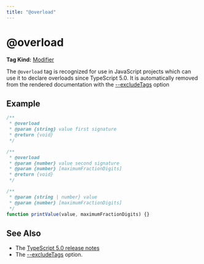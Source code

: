 ```yaml
---
title: "@overload"
---
```


# @overload

**Tag Kind:** [Modifier](../tags.md#modifier-tags)

The `@overload` tag is recognized for use in JavaScript projects which can use it to declare overloads since TypeScript 5.0. It is automatically removed from the rendered
documentation with the [--excludeTags](../options/comments.md#excludetags) option

## Example

```js
/**
 * @overload
 * @param {string} value first signature
 * @return {void}
 */

/**
 * @overload
 * @param {number} value second signature
 * @param {number} [maximumFractionDigits]
 * @return {void}
 */

/**
 * @param {string | number} value
 * @param {number} [maximumFractionDigits]
 */
function printValue(value, maximumFractionDigits) {}
```

## See Also

- The [TypeScript 5.0 release notes](https://devblogs.microsoft.com/typescript/announcing-typescript-5-0/#overload-support-in-jsdoc)
- The [--excludeTags](../options/comments.md#excludetags) option.
